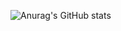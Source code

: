 ![Anurag's GitHub stats](https://github-readme-stats.vercel.app/api?username=Max634&show_icons=true&theme=synthwave)
